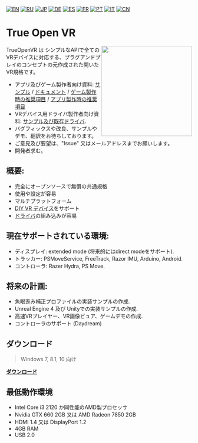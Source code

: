 [![EN](https://user-images.githubusercontent.com/9499881/33184537-7be87e86-d096-11e7-89bb-f3286f752bc6.png)](https://github.com/TrueOpenVR/TrueOpenVR-Core/blob/master/README.md) 
[![RU](https://user-images.githubusercontent.com/9499881/27683795-5b0fbac6-5cd8-11e7-929c-057833e01fb1.png)](https://github.com/TrueOpenVR/TrueOpenVR-Core/blob/master/README.RU.md) 
[![JP](https://user-images.githubusercontent.com/9499881/45507863-48e09f00-b7a4-11e8-9750-f5778e187ad6.png)](https://github.com/TrueOpenVR/TrueOpenVR-Core/blob/master/README.JP.md)
[![DE](https://user-images.githubusercontent.com/9499881/31012392-ac051326-a522-11e7-9c8c-2186ddf553d0.png)](https://github.com/TrueOpenVR/TrueOpenVR-Core/blob/master/README.DE.md) 
[![ES](https://user-images.githubusercontent.com/9499881/31012379-9d8f7764-a522-11e7-8bf4-739077369e8b.png)](https://github.com/TrueOpenVR/TrueOpenVR-Core/blob/master/README.ES.md) 
[![FR](https://user-images.githubusercontent.com/9499881/31012387-a7b4aaac-a522-11e7-8485-36ce58dc2d4a.png)](https://github.com/TrueOpenVR/TrueOpenVR-Core/blob/master/README.FR.md) 
[![PT](https://user-images.githubusercontent.com/9499881/31012384-a1d1b544-a522-11e7-8a13-3cb53450d55c.png)](https://github.com/TrueOpenVR/TrueOpenVR-Core/blob/master/README.PT.md)
[![IT](https://user-images.githubusercontent.com/9499881/50381884-97f37580-06ab-11e9-8ca8-e8ec7a1b8594.png)](https://github.com/TrueOpenVR/TrueOpenVR-Core/blob/master/README.IT.md)
[![CN](https://user-images.githubusercontent.com/9499881/31012373-978ce414-a522-11e7-9936-387b1c530e2f.png)](https://github.com/TrueOpenVR/TrueOpenVR-Core/blob/master/README.CN.md) 
# True Open VR
<img src="https://user-images.githubusercontent.com/9499881/45684255-cd417200-bb56-11e8-9ffb-3451e93e27a8.png" align="right" width="245">

TrueOpenVR は シンプルなAPIで全てのVRデバイスに対応する、プラグアンドプレイのコンセプトの元作成された開いた VR規格です。

- アプリ及びゲーム製作者向け資料: [サンプル](https://github.com/TrueOpenVR/TrueOpenVR-Samples) /  [ドキュメント](https://github.com/TrueOpenVR/TrueOpenVR-Core/blob/master/Docs/README.JP.md) / [ゲーム製作時の推奨項目](https://github.com/TrueOpenVR/TrueOpenVR-Core/blob/master/Docs/JP/Recommendations/Games.md) /  [アプリ製作時の推奨項目](https://github.com/TrueOpenVR/TrueOpenVR-Core/blob/master/Docs/JP/Recommendations/Apps.md)
- VRデバイス用ドライバ製作者向け資料: [サンプル及び既存ドライバ](https://github.com/TrueOpenVR/TrueOpenVR-Drivers).
- バグフィックスや改良、サンプルやデモ、翻訳をお待ちしております。
- ご意見及び要望は、"Issue" 又はメールアドレスまでお願いします。
- 開発者求む。

## 概要:
- 完全にオープンソースで無償の共通規格
- 使用や設定が容易
- マルチプラットフォーム
- [DIY VR デバイス](https://github.com/TrueOpenVR/TrueOpenVR-DIY)をサポート
- [ドライバ](https://github.com/TrueOpenVR/TrueOpenVR-Drivers)の組み込みが容易

## 現在サポートされている環境:
- ディスプレイ: extended mode (将来的にはdirect modeをサポート).
- トラッカー: PSMoveService, FreeTrack, Razor IMU, Arduino, Android.
- コントローラ: Razer Hydra, PS Move.

## 将来の計画:
- 魚眼歪み補正プロファイルの実装サンプルの作成.
- Unreal Engine 4 及び Unityでの実装サンプルの作成.
- 高速VRプレイヤー、VR画像ビュア、ゲームデモの作成.
- コントローラのサポート (Daydream) 

## ダウンロード
>Windows 7, 8.1, 10 向け

**[ダウンロード](https://github.com/TrueOpenVR/TrueOpenVR-Core/releases)**

## 最低動作環境
* Intel Core i3 2120 か同性能のAMD製プロセッサ
* Nvidia GTX 660 2GB 又は AMD Radeon 7850 2GB
* HDMI 1.4 又は DisplayPort 1.2
* 4GB RAM
* USB 2.0
